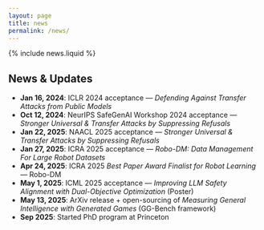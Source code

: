 ```yaml
---
layout: page
title: news
permalink: /news/
---
```


{% include news.liquid %}

<h2>News & Updates</h2>
<ul>
  <li><strong>Jan 16, 2024</strong>: ICLR 2024 acceptance — <em>Defending Against Transfer Attacks from Public Models</em></li>
  <li><strong>Oct 12, 2024</strong>: NeurIPS SafeGenAI Workshop 2024 acceptance — <em>Stronger Universal & Transfer Attacks by Suppressing Refusals</em></li>
  <li><strong>Jan 22, 2025</strong>: NAACL 2025 acceptance — <em>Stronger Universal & Transfer Attacks by Suppressing Refusals</em></li>
  <li><strong>Jan 27, 2025</strong>: ICRA 2025 acceptance — <em>Robo-DM: Data Management For Large Robot Datasets</em></li>
  <li><strong>Apr 24, 2025</strong>: ICRA 2025 <em>Best Paper Award Finalist for Robot Learning</em> — Robo-DM</li>
  <li><strong>May 1, 2025</strong>: ICML 2025 acceptance — <em>Improving LLM Safety Alignment with Dual-Objective Optimization</em> (Poster)</li>
  <li><strong>May 13, 2025</strong>: ArXiv release + open-sourcing of <em>Measuring General Intelligence with Generated Games</em> (GG-Bench framework)</li>
  <li><strong>Sep 2025</strong>: Started PhD program at Princeton</li>
</ul>
